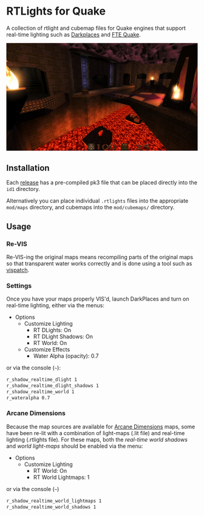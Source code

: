 # RTLights for Quake
A collection of rtlight and cubemap files for Quake engines that support real-time lighting such as [Darkplaces](https://icculus.org/twilight/darkplaces/) and [FTE Quake](http://fte.triptohell.info/).

<p align="center">
    <a href="https://raw.githubusercontent.com/hemebond/quake-rtlights/master/.github/e3m6.jpg"><img src=".github/e3m6_.jpg"></a>
</p>

## Installation

Each [release](https://github.com/hemebond/quake-rtlights/releases) has a pre-compiled pk3 file that can be placed directly into the `id1` directory.

Alternatively you can place individual `.rtlights` files into the appropriate `mod/maps` directory, and cubemaps into the `mod/cubemaps/` directory.

## Usage ##

### Re-VIS
Re-VIS-ing the original maps means recompiling parts of the original maps so that transparent water works correctly and is done using a tool such as [vispatch](http://vispatch.sourceforge.net/).

### Settings
Once you have your maps properly VIS'd, launch DarkPlaces and turn on real-time lighting, either via the menus:

- Options
  - Customize Lighting
    - RT DLights: On
    - RT DLight Shadows: On
    - RT World: On
  - Customize Effects
    - Water Alpha (opacity): 0.7

or via the console (`~`):

```
r_shadow_realtime_dlight 1
r_shadow_realtime_dlight_shadows 1
r_shadow_realtime_world 1
r_wateralpha 0.7
```

### Arcane Dimensions ###

Because the map sources are available for [Arcane Dimensions](http://www.simonoc.com/pages/design/sp/ad.htm) maps, some have been re-lit with a combination of light-maps (.lit file) and real-time lighting (.rtlights file). For these maps, both the *real-time world shadows* and *world light-maps* should be enabled via the menu:

- Options
  - Customize Lighting
    - RT World: On
    - RT World Lightmaps: 1

or via the console (`~`)

```
r_shadow_realtime_world_lightmaps 1
r_shadow_realtime_world_shadows 1
```

